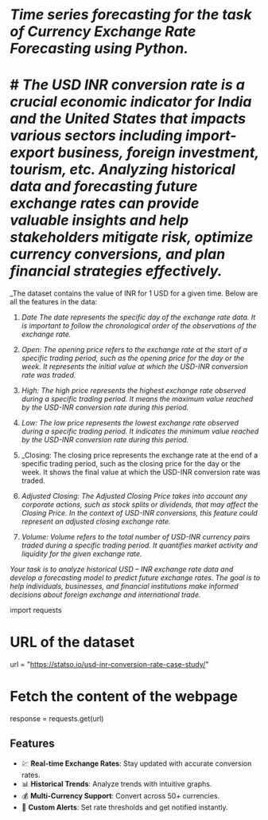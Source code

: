 # _Time series forecasting for the task of Currency Exchange Rate Forecasting using Python._
 
 #
 
 # # _The USD INR conversion rate is a crucial economic indicator for India and the United States that impacts various sectors including import-export business, foreign investment, tourism, etc. Analyzing historical data and forecasting future exchange rates can provide valuable insights and help stakeholders mitigate risk, optimize currency conversions, and plan financial strategies effectively._

_The dataset contains the value of INR for 1 USD for a given time. Below are all the features in the data:

1. _Date The date represents the specific day of the exchange rate data. It is important to follow the chronological order of the observations of the exchange rate._

2. _Open: The opening price refers to the exchange rate at the start of a specific trading period, such as the opening price for the day or the week. It represents the initial value at which the USD-INR conversion rate was traded._

3. _High: The high price represents the highest exchange rate observed during a specific trading period. It means the maximum value reached by the USD-INR conversion rate during this period._

4. _Low: The low price represents the lowest exchange rate observed during a specific trading period. It indicates the minimum value reached by the USD-INR conversion rate during this period._

5. _Closing: The closing price represents the exchange rate at the end of a specific trading period, such as the closing price for the day or the week. It shows the final value at which the USD-INR conversion rate was traded.

6. _Adjusted Closing: The Adjusted Closing Price takes into account any corporate actions, such as stock splits or dividends, that may affect the Closing Price. In the context of USD-INR conversions, this feature could represent an adjusted closing exchange rate._

7. _Volume: Volume refers to the total number of USD-INR currency pairs traded during a specific trading period. It quantifies market activity and liquidity for the given exchange rate._

_Your task is to analyze historical USD – INR exchange rate data and develop a forecasting model to predict future exchange rates. The goal is to help individuals, businesses, and financial institutions make informed decisions about foreign exchange and international trade._

import requests

# URL of the dataset
url = "https://statso.io/usd-inr-conversion-rate-case-study/"

# Fetch the content of the webpage
response = requests.get(url)

## Features
- 💹 **Real-time Exchange Rates**: Stay updated with accurate conversion rates.
- 📊 **Historical Trends**: Analyze trends with intuitive graphs.
- 💰 **Multi-Currency Support**: Convert across 50+ currencies.
- 🔔 **Custom Alerts**: Set rate thresholds and get notified instantly.


